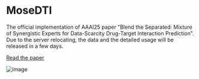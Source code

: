 # MoseDTI
The official implementation of AAAI25 paper "Blend the Separated: Mixture of Synergistic Experts for Data-Scarcity Drug-Target Interaction Prediction". Due to the server relocating, the data and the detailed usage will be released in a few days.  

[Read the paper](http://www.shichuan.org/doc/187.pdf)

![image](https://github.com/user-attachments/assets/5400104b-7b78-4f35-8852-97a8971a86bb)

